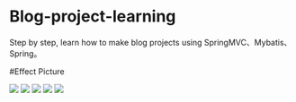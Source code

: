 # Blog-project-learning
Step by step, learn how to make blog projects using SpringMVC、Mybatis、Spring。

#Effect Picture

![](https://www.educoder.net/attachments/download/204001)
![](https://www.educoder.net/attachments/download/204002)
![](https://www.educoder.net/attachments/download/204003)
![](https://www.educoder.net/attachments/download/204461)
![](https://www.educoder.net/attachments/download/204460)
